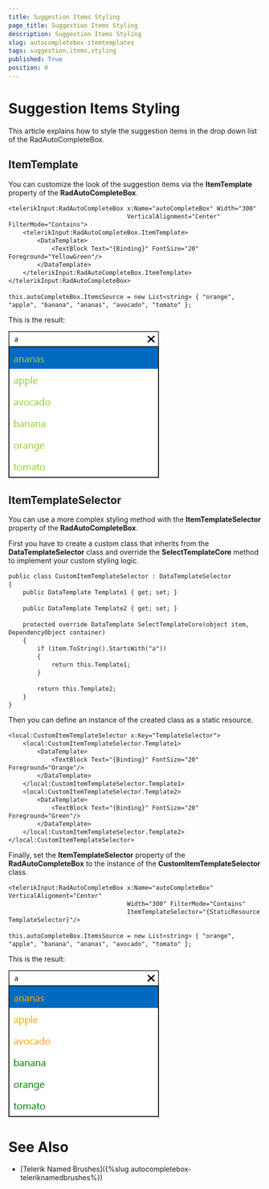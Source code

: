 ```yaml
---
title: Suggestion Items Styling
page_title: Suggestion Items Styling
description: Suggestion Items Styling
slug: autocompletebox-itemtemplates
tags: suggestion,items,styling
published: True
position: 0
---
```


# Suggestion Items Styling

This article explains how to style the suggestion items in the drop down list of the RadAutoCompleteBox.

## ItemTemplate

You can customize the look of the suggestion items via the **ItemTemplate** property of the **RadAutoCompleteBox**.

	<telerikInput:RadAutoCompleteBox x:Name="autoCompleteBox" Width="300"
	                                 VerticalAlignment="Center" FilterMode="Contains">
	    <telerikInput:RadAutoCompleteBox.ItemTemplate>
	        <DataTemplate>
	            <TextBlock Text="{Binding}" FontSize="20" Foreground="YellowGreen"/>
	        </DataTemplate>
	    </telerikInput:RadAutoCompleteBox.ItemTemplate>
	</telerikInput:RadAutoCompleteBox>

	this.autoCompleteBox.ItemsSource = new List<string> { "orange", "apple", "banana", "ananas", "avocado", "tomato" };

This is the result:

![Item Template](images/ItemTemplate.png)

## ItemTemplateSelector

You can use a more complex styling method with the **ItemTemplateSelector** property of the **RadAutoCompleteBox**.

First you have to create a custom class that inherits from the **DataTemplateSelector** class and override the **SelectTemplateCore** method to implement your custom styling logic.
	
	public class CustomItemTemplateSelector : DataTemplateSelector
	{
	    public DataTemplate Template1 { get; set; }
	    
	    public DataTemplate Template2 { get; set; }
	    
	    protected override DataTemplate SelectTemplateCore(object item, DependencyObject container)
	    {
	        if (item.ToString().StartsWith("a"))
	        {
	            return this.Template1;
	        }
	        
	        return this.Template2;
	    }
	}

Then you can define an instance of the created class as a static resource.

	<local:CustomItemTemplateSelector x:Key="TemplateSelector">
	    <local:CustomItemTemplateSelector.Template1>
	        <DataTemplate>
	            <TextBlock Text="{Binding}" FontSize="20" Foreground="Orange"/>
	        </DataTemplate>
	    </local:CustomItemTemplateSelector.Template1>
	    <local:CustomItemTemplateSelector.Template2>
	        <DataTemplate>
	            <TextBlock Text="{Binding}" FontSize="20" Foreground="Green"/>
	        </DataTemplate>
	    </local:CustomItemTemplateSelector.Template2>
	</local:CustomItemTemplateSelector>

Finally, set the **ItemTemplateSelector** property of the **RadAutoCompleteBox** to the instance of the **CustomItemTemplateSelector** class.

	<telerikInput:RadAutoCompleteBox x:Name="autoCompleteBox" VerticalAlignment="Center" 
	                                 Width="300" FilterMode="Contains"
	                                 ItemTemplateSelector="{StaticResource TemplateSelector}"/>

	this.autoCompleteBox.ItemsSource = new List<string> { "orange", "apple", "banana", "ananas", "avocado", "tomato" };
	
This is the result:

![Item Template Selector](images/ItemTemplateSelector.png)

# See Also

 * [Telerik Named Brushes]({%slug autocompletebox-teleriknamedbrushes%})